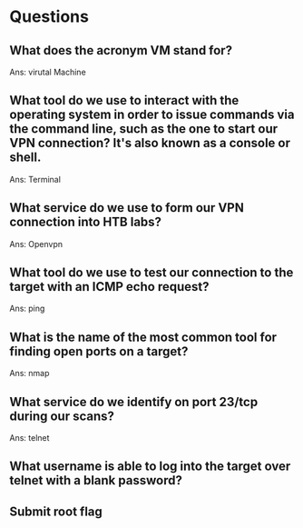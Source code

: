 # Questions

## What does the acronym VM stand for?

Ans: virutal Machine&#x20;

## What tool do we use to interact with the operating system in order to issue commands via the command line, such as the one to start our VPN connection? It's also known as a console or shell.

Ans: Terminal&#x20;

## What service do we use to form our VPN connection into HTB labs?

Ans: Openvpn&#x20;

## What tool do we use to test our connection to the target with an ICMP echo request?

Ans: ping&#x20;

## What is the name of the most common tool for finding open ports on a target?

Ans: nmap

## What service do we identify on port 23/tcp during our scans?

Ans: telnet

## What username is able to log into the target over telnet with a blank password?



## Submit root flag


